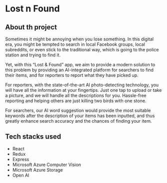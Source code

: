# Lost n Found

## About th project
Sometimes it might be annoying when you lose something. In this digital era, you might be tempted to search in local Facebook groups, local subreddits, or even stick to the traditional way, which is going to the police station and trying to find it.

Yet, with this “Lost & Found” app, we aim to provide a modern solution to this problem by providing an AI-integrated platform for searchers to find their items, and for reporters to report what they have picked up.

For reporters, with the state-of-the-art AI photo-detecting technology, you will have all the information at your fingertips. Just one tap to upload or take a picture, and we will handle all the descriptions for you. Hassle-free reporting and helping others are just killing two birds with one stone.

For searchers, our AI word suggestion would provide the most suitable keywords after the description of your items has been inputted, and thus greatly enhance search accuracy and the chances of finding your item.

## Tech stacks used
* React
* Redux
* Express
* Microsoft Azure Computer Vision
* Microsoft Azure Storage
* Open AI
